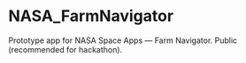 # NASA_FarmNavigator
Prototype app for NASA Space Apps — Farm Navigator.  Public (recommended for hackathon).
